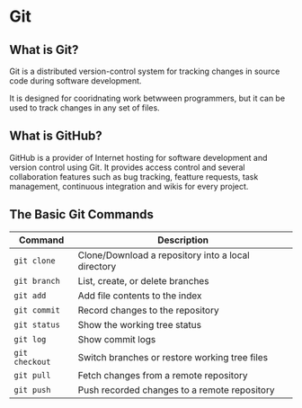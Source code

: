 # Git

## What is Git?

Git is a distributed version-control system for tracking changes in source code during software development.

It is designed for cooridnating work betwween programmers, but it can be used to track changes in any set of files.

## What is GitHub?

GitHub is a provider of Internet hosting for software development and version control using Git. It provides access control and several collaboration features such as bug tracking, featture requests, task management, continuous integration and wikis for every project.

## The Basic Git Commands

| Command        | Description                                        |
|----------------|----------------------------------------------------|
| `git clone`    | Clone/Download a repository into a local directory |
| `git branch`   | List, create, or delete branches                   |
| `git add`      | Add file contents to the index                     |
| `git commit`   | Record changes to the repository                   |
| `git status`   | Show the working tree status                       |
| `git log`      | Show commit logs                                   |
| `git checkout` | Switch branches or restore working tree files      |
| `git pull`     | Fetch changes from a remote repository             |
| `git push`     | Push recorded changes to a remote repository       |
